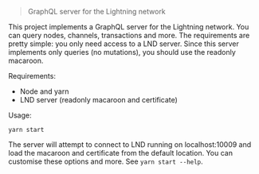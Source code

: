 > GraphQL server for the Lightning network

This project implements a GraphQL server for the Lightning network. You can query nodes, channels, transactions and more. The requirements are pretty simple: you only need access to a LND server. Since this server implements only queries (no mutations), you should use the readonly macaroon.

Requirements:

 - Node and yarn
 - LND server (readonly macaroon and certificate)

Usage:

```
yarn start
```

The server will attempt to connect to LND running on localhost:10009 and load the macaroon and certificate from the default location. You can customise these options and more. See `yarn start --help`.
